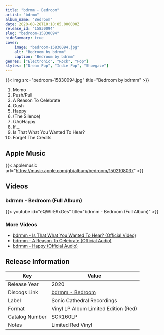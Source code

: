 ```yaml
---
title: "bdrmm - Bedroom"
artist: "bdrmm"
album_name: "Bedroom"
date: 2020-08-28T10:18:05.000000Z
release_id: "15830094"
slug: "bedroom-15830094"
hideSummary: true
cover:
    image: "bedroom-15830094.jpg"
    alt: "Bedroom by bdrmm"
    caption: "Bedroom by bdrmm"
genres: ["Electronic", "Rock", "Pop"]
styles: ["Dream Pop", "Indie Pop", "Shoegaze"]
---
```


{{< img src="bedroom-15830094.jpg" title="Bedroom by bdrmm" >}}

<!-- section break -->

1. Momo
2. Push/Pull
3. A Reason To Celebrate
4. Gush
5. Happy
6. (The Silence)
7. (Un)Happy
8. If....
9. Is That What You Wanted To Hear?
10. Forget The Credits

<!-- section break -->




## Apple Music
{{< applemusic url="https://music.apple.com/gb/album/bedroom/1502108037" >}}





## Videos
### bdrmm - Bedroom (Full Album)
{{< youtube id="eQWIrE9xGes" title="bdrmm - Bedroom (Full Album)" >}}<br>

### More Videos

- [bdrmm - Is That What You Wanted To Hear? (Official Video)](https://www.youtube.com/watch?v=J-fwuaYXv3M)
- [bdrmm - A Reason To Celebrate (Official Audio)](https://www.youtube.com/watch?v=_PMHvJwelug)
- [bdrmm - Happy (Official Audio)](https://www.youtube.com/watch?v=Po-RJ3sYSpM)


## Release Information
|  Key           | Value                                                |
| ---------------| ---------------------------------------------------- |
| Release Year   | 2020                                   |
| Discogs Link   | [bdrmm - Bedroom](https://www.discogs.com/release/15830094-bdrmm-Bedroom) |
| Label          | Sonic Cathedral Recordings |
| Format         | Vinyl LP Album Limited Edition (Red) |
| Catalog Number | SCR160LP |
| Notes | Limited Red Vinyl |